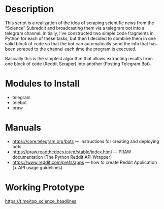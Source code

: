 # Description

This script is a realization of the idea of scraping scientific news from the “Science” Subreddit and broadcasting them via a telegram bot into a telegram channel. Initially, I've constructed two simple code fragments in Python for each of these tasks, but then I decided to combine them in one solid block of code so that the bot can automatically send the info that has been scraped to the channel each time the program is executed. 

Basically this is the simplest algorithm that allows extracting results from one block of code (Reddit Scraper) into another (Posting Telegram Bot).

# Modules to Install

* telegram
* telebot
* praw

# Manuals

* https://core.telegram.org/bots — instructions for creating and deploying bots
* https://praw.readthedocs.io/en/stable/index.html — PRAW documentation (The Python Reddit API Wrapper)
* https://www.reddit.com/prefs/apps — how to create Reddit Application (+ API usage guidelines)

# Working Prototype

https://t.me/top_science_headlines
